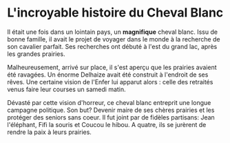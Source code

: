 # L'incroyable histoire du Cheval Blanc



Il était une fois dans un lointain pays, un **magnifique** cheval blanc. 
Issu de bonne famille, il avait le projet de voyager dans le monde à la recherche de son cavalier parfait. 
Ses recherches ont débuté à l'est du grand lac, après les grandes prairies.

Malheureusement, arrivé sur place, il s'est aperçu que les prairies avaient été ravagées.
Un énorme Delhaize avait été construit à l'endroit de ses rêves.
Une certaine vision de l'Enfer lui apparut alors : celle des retraités venus faire leur courses un samedi matin.

Dévasté par cette vision d'horreur, ce cheval blanc entreprit une longue campagne politique.
Son but? Devenir maire de ses chères prairies et les protéger des seniors sans coeur.
Il fut joint par de fidèles partisans: Jean l'éléphant, Fifi la souris et Coucou le hibou. 
A quatre, ils se jurèrent de rendre la paix à leurs prairies.

